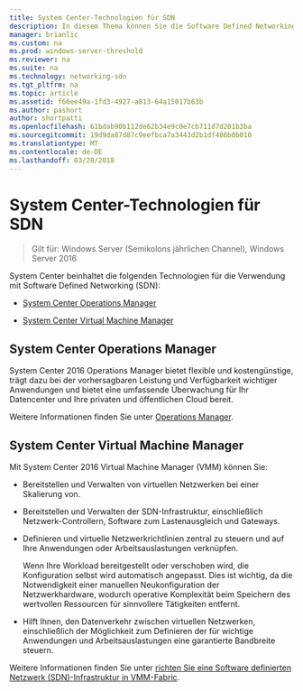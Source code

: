 ```yaml
---
title: System Center-Technologien für SDN
description: In diesem Thema können Sie die Software Defined Networking (SDN)-Technologien erläutert, die in System Center bereitgestellt werden.
manager: brianlic
ms.custom: na
ms.prod: windows-server-threshold
ms.reviewer: na
ms.suite: na
ms.technology: networking-sdn
ms.tgt_pltfrm: na
ms.topic: article
ms.assetid: f66ee49a-1fd3-4927-a813-64a15017b63b
ms.author: pashort
author: shortpatti
ms.openlocfilehash: 61bdab90b112de62b34e9c0e7cb711d7d201b3ba
ms.sourcegitcommit: 19d9da87d87c9eefbca7a3443d2b1df486b0b010
ms.translationtype: MT
ms.contentlocale: de-DE
ms.lasthandoff: 03/28/2018
---
```

# <a name="system-center-technologies-for-sdn"></a>System Center-Technologien für SDN

>Gilt für: Windows Server (Semikolons jährlichen Channel), Windows Server 2016

System Center beinhaltet die folgenden Technologien für die Verwendung mit Software Defined Networking (SDN):  
  
-   [System Center Operations Manager](#bkmk_scom)  
  
-   [System Center Virtual Machine Manager](#bkmk_scvmm)  
  
  
## <a name="bkmk_scom"></a>System Center Operations Manager  
System Center 2016 Operations Manager bietet flexible und kostengünstige, trägt dazu bei der vorhersagbaren Leistung und Verfügbarkeit wichtiger Anwendungen und bietet eine umfassende Überwachung für Ihr Datencenter und Ihre privaten und öffentlichen Cloud bereit.  
  
Weitere Informationen finden Sie unter [Operations Manager](https://technet.microsoft.com/library/hh205987.aspx).  
  
## <a name="bkmk_scvmm"></a>System Center Virtual Machine Manager  
Mit System Center 2016 Virtual Machine Manager (VMM) können Sie:

- Bereitstellen und Verwalten von virtuellen Netzwerken bei einer Skalierung von.
- Bereitstellen und Verwalten der SDN-Infrastruktur, einschließlich Netzwerk-Controllern, Software zum Lastenausgleich und Gateways. 
- Definieren und virtuelle Netzwerkrichtlinien zentral zu steuern und auf Ihre Anwendungen oder Arbeitsauslastungen verknüpfen. 

  Wenn Ihre Workload bereitgestellt oder verschoben wird, die Konfiguration selbst wird automatisch angepasst. Dies ist wichtig, da die Notwendigkeit einer manuellen Neukonfiguration der Netzwerkhardware, wodurch operative Komplexität beim Speichern des wertvollen Ressourcen für sinnvollere Tätigkeiten entfernt. 
- Hilft Ihnen, den Datenverkehr zwischen virtuellen Netzwerken, einschließlich der Möglichkeit zum Definieren der für wichtige Anwendungen und Arbeitsauslastungen eine garantierte Bandbreite steuern.  
  

Weitere Informationen finden Sie unter [richten Sie eine Software definierten Netzwerk (SDN)-Infrastruktur in VMM-Fabric](https://technet.microsoft.com/system-center-docs/vmm/scenario/sdn-overview).  
    

  